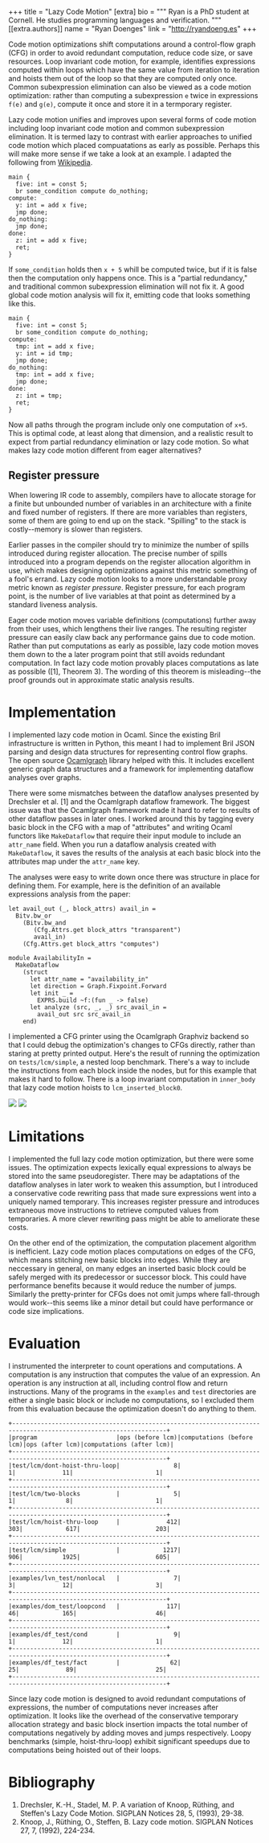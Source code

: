 +++
title = "Lazy Code Motion"
[extra]
bio = """
  Ryan is a PhD student at Cornell. He studies programming languages
  and verification.
"""
[[extra.authors]]
name = "Ryan Doenges"
link = "http://ryandoeng.es"
+++

Code motion optimizations shift computations around a control-flow graph
(CFG) in order to avoid redundant computation, reduce code size, or save
resources. Loop invariant code motion, for example, identifies expressions
computed within loops which have the same value from iteration to iteration and
hoists them out of the loop so that they are computed only once. Common
subexpression elimination can also be viewed as a code motion
optimization: rather than computing a subexpression `e` twice in expressions
`f(e)` and `g(e)`, compute it once and store it in a termporary register.

Lazy code motion unifies and improves upon several forms of code motion
including loop invariant code motion and common subexpression elimination. It is
termed lazy to contrast with earlier approaches to unified code motion which
placed compuatations as early as possible. Perhaps this will make more sense if
we take a look at an example. I adapted the following from
[Wikipedia](https://en.wikipedia.org/wiki/Partial_redundancy_elimination).

```
main {
  five: int = const 5;
  br some_condition compute do_nothing;
compute:
  y: int = add x five;
  jmp done;
do_nothing:
  jmp done;
done:
  z: int = add x five;
  ret;
}
```

If `some_condition` holds then `x + 5` whill be computed twice, but if it is
false then the computation only happens once. This is a "partial redundancy,"
and traditional common subexpression elimination will not fix it. A good global
code motion analysis will fix it, emitting code that looks something like this.

```
main {
  five: int = const 5;
  br some_condition compute do_nothing;
compute:
  tmp: int = add x five;
  y: int = id tmp;
  jmp done;
do_nothing:
  tmp: int = add x five;
  jmp done;
done:
  z: int = tmp;
  ret;
}
```

Now all paths through the program include only one computation of `x+5`. This is
optimal code, at least along that dimension, and a realistic result to expect from
partial redundancy elimination or lazy code motion. So what makes lazy code
motion different from eager alternatives?

## Register pressure
When lowering IR code to assembly, compilers have to allocate storage for
a finite but unbounded number of variables in an architecture with a finite and
fixed number of registers. If there are more variables than registers, some of
them are going to end up on the stack. "Spilling" to the stack is costly--memory
is slower than registers.

Earlier passes in the compiler should try to minimize the number of spills
introduced during register allocation. The precise number of spills introduced
into a program depends on the register allocation algorithm in use, which makes
designing optimizations against this metric something of a fool's errand. Lazy
code motion looks to a more understandable proxy metric known as *register
pressure*. Register pressure, for each program point, is the number of live
variables at that point as determined by a standard liveness analysis.

Eager code motion moves variable definitions (computations) further away from
their uses, which lengthens their live ranges. The resulting register pressure
can easily claw back any performance gains due to code motion. Rather than put
computations as early as possible, lazy code motion moves them down to the
a later program point that still avoids redundant computation. In fact lazy code
motion provably places computations as late as possible ([1], Theorem 3). The
wording of this theorem is misleading--the proof grounds out in approximate
static analysis results.

# Implementation
I implemented lazy code motion in Ocaml. Since the existing Bril infrastructure
is written in Python, this meant I had to implement Bril JSON parsing and design
data structures for representing control flow graphs. The open source
[Ocamlgraph](http://ocamlgraph.lri.fr/index.en.html) library helped with
this. It includes excellent generic graph data structures and a framework for
implementing dataflow analyses over graphs.

There were some mismatches between the dataflow analyses presented by Drechsler
et al. [1] and the Ocamlgraph dataflow framework. The biggest issue was that
the Ocamlgraph framework made it hard to refer to results of other dataflow
passes in later ones. I worked around this by tagging every basic block in the
CFG with a map of "attributes" and writing Ocaml functors like `MakeDataflow`
that require their input module to include an `attr_name` field. When you run
a dataflow analysis created with `MakeDataflow`, it saves the results of the
analysis at each basic block into the attributes map under the `attr_name` key.

The analyses were easy to write down once there was structure in place for
defining them. For example, here is the definition of an available expressions
analysis from the paper:

```
let avail_out (_, block_attrs) avail_in =
  Bitv.bw_or
    (Bitv.bw_and
       (Cfg.Attrs.get block_attrs "transparent")
       avail_in)
    (Cfg.Attrs.get block_attrs "computes")

module AvailabilityIn =
  MakeDataflow
    (struct
      let attr_name = "availability_in"
      let direction = Graph.Fixpoint.Forward
      let init _ =
        EXPRS.build ~f:(fun _ -> false)
      let analyze (src, _, _) src_avail_in =
        avail_out src src_avail_in
    end)
```

I implemented a CFG printer using the Ocamlgraph Graphviz backend so that
I could debug the optimization's changes to CFGs directly, rather than staring
at pretty printed output. Here's the result of running the optimization on
`tests/lcm/simple`, a nested loop benchmark. There's a way to include the
instructions from each block inside the nodes, but for this example that makes
it hard to follow. There is a loop invariant computation in `inner_body` that
lazy code motion hoists to `lcm_inserted_block0`.

<img src="simple-before.png" />
<img src="simple-after.png" />

# Limitations
I implemented the full lazy code motion optimization, but there were some
issues. The optimization expects lexically equal expressions to always be stored
into the same pseudoregister. There may be adaptations of the dataflow analyses
in later work to weaken this assumption, but I introduced a conservative code
rewriting pass that made sure expressions went into a uniquely named temporary.
This increases register pressure and introduces extraneous move instructions to
retrieve computed values from temporaries. A more clever rewriting pass might be
able to ameliorate these costs.

On the other end of the optimization, the computation placement algorithm is
inefficient. Lazy code motion places computations on edges of the CFG, which
means stitching new basic blocks into edges. While they are neccessary in
general, on many edges an inserted basic block could be safely merged with its
predecessor or successor block. This could have performance benefits because it
would reduce the number of jumps. Similarly the pretty-printer for CFGs
does not omit jumps where fall-through would work--this seems like a minor
detail but could have performance or code size implications.

# Evaluation
I instrumented the interpreter to count operations and computations.
A computation is any instruction that computes the value of an expression. An
operation is any instruction at all, including control flow and return
instructions. Many of the programs in the `examples` and `test` directories are
either a single basic block or include no computations, so I excluded them from
this evaluation because the optimization doesn't do anything to them.

```
+-----------------------------------------------------------------------------------------------------------------+
|program                      |ops (before lcm)|computations (before lcm)|ops (after lcm)|computations (after lcm)|
+-----------------------------------------------------------------------------------------------------------------+
|test/lcm/dont-hoist-thru-loop|               8|                        1|             11|                       1|
+-----------------------------------------------------------------------------------------------------------------+
|test/lcm/two-blocks          |               5|                        1|              8|                       1|
+-----------------------------------------------------------------------------------------------------------------+
|test/lcm/hoist-thru-loop     |             412|                      303|            617|                     203|
+-----------------------------------------------------------------------------------------------------------------+
|test/lcm/simple              |            1217|                      906|           1925|                     605|
+-----------------------------------------------------------------------------------------------------------------+
|examples/lvn_test/nonlocal   |               7|                        3|             12|                       3|
+-----------------------------------------------------------------------------------------------------------------+
|examples/dom_test/loopcond   |             117|                       46|            165|                      46|
+-----------------------------------------------------------------------------------------------------------------+
|examples/df_test/cond        |               9|                        1|             12|                       1|
+-----------------------------------------------------------------------------------------------------------------+
|examples/df_test/fact        |              62|                       25|             89|                      25|
+-----------------------------------------------------------------------------------------------------------------+
```

Since lazy code motion is designed to avoid redundant computations of
expressions, the number of computations never increases after optimization. It
looks like the overhead of the conservative temporary allocation strategy and
basic block insertion impacts the total number of computations negatively by
adding moves and jumps respectively. Loopy benchmarks (simple, hoist-thru-loop)
exhibit significant speedups due to computations being hoisted out of their
loops.

# Bibliography
1. Drechsler, K.-H., Stadel, M. P. A variation of Knoop, Rüthing, and Steffen's Lazy Code Motion. SIGPLAN Notices 28, 5, (1993), 29-38.
2. Knoop, J., Rüthing, O., Steffen, B. Lazy code motion. SIGPLAN Notices 27, 7, (1992), 224-234.
